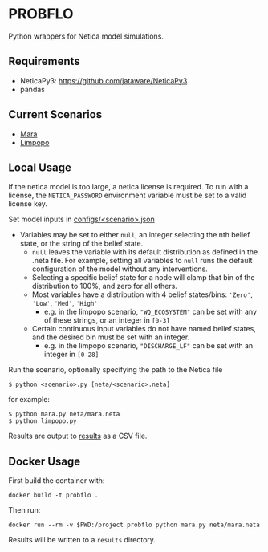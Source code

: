 # PROBFLO
Python wrappers for Netica model simulations.

## Requirements
- NeticaPy3: https://github.com/jataware/NeticaPy3
- pandas

## Current Scenarios
- [Mara](docs/mara.md)
- [Limpopo](docs/limpopo.md)

## Local Usage
If the netica model is too large, a netica license is required. To run with a license, the `NETICA_PASSWORD` environment variable must be set to a valid license key.

Set model inputs in [configs/\<scenario>.json](configs/)
- Variables may be set to either `null`, an integer selecting the nth belief state, or the string of the belief state.
    - `null` leaves the variable with its default distribution as defined in the .neta file. For example, setting all variables to `null` runs the default configuration of the model without any interventions.
    - Selecting a specific belief state for a node will clamp that bin of the distribution to 100%, and zero for all others.
    - Most variables have a distribution with 4 belief states/bins: `'Zero'`, `'Low'`, `'Med'`, `'High'`
        - e.g. in the limpopo scenario, `"WQ_ECOSYSTEM"` can be set with any of these strings, or an integer in `[0-3]`
    - Certain continuous input variables do not have named belief states, and the desired bin must be set with an integer.
        - e.g. in the limpopo scenario, `"DISCHARGE_LF"` can be set with an integer in `[0-28]`


Run the scenario, optionally specifying the path to the Netica file
```
$ python <scenario>.py [neta/<scenario>.neta]
```
for example:
```
$ python mara.py neta/mara.neta
$ python limpopo.py
```

Results are output to [results](results/) as a CSV file.


## Docker Usage

First build the container with:

```
docker build -t probflo .
```

Then run:

```
docker run --rm -v $PWD:/project probflo python mara.py neta/mara.neta
```

Results will be written to a `results` directory.

